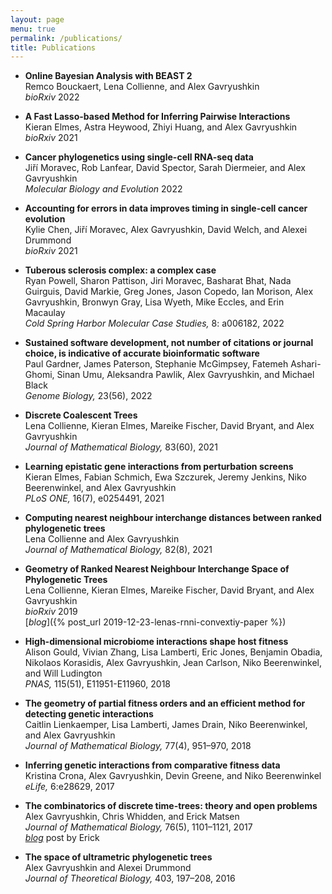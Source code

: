 ```yaml
---
layout: page
menu: true
permalink: /publications/
title: Publications
---
```



- **Online Bayesian Analysis with BEAST 2**<br>
   Remco Bouckaert, Lena Collienne, and Alex Gavryushkin<br>
  *bioRxiv* 2022<br>
  [<i class="ai ai-biorxiv-square ai-3x"></i>](https://doi.org/10.1101/2022.05.03.490538)

- **A Fast Lasso-based Method for Inferring Pairwise Interactions**<br>
  Kieran Elmes, Astra Heywood, Zhiyi Huang, and Alex Gavryushkin<br>
  *bioRxiv* 2021<br>
  [<i class="ai ai-biorxiv-square ai-3x"></i>](https://doi.org/10.1101/2021.12.13.471844)

- **Cancer phylogenetics using single-cell RNA-seq data**<br>
  Jiří Moravec, Rob Lanfear, David Spector, Sarah Diermeier, and Alex Gavryushkin<br>
  *Molecular Biology and Evolution* 2022<br>
  [<i class="ai ai-open-access-square ai-3x"></i>](https://doi.org/10.1093/molbev/msac143)
  [<i class="ai ai-biorxiv-square ai-3x"></i>](https://doi.org/10.1101/2021.01.07.425804)

- **Accounting for errors in data improves timing in single-cell cancer evolution**<br>
   Kylie Chen, Jiří Moravec, Alex Gavryushkin, David Welch, and Alexei Drummond<br>
  *bioRxiv* 2021<br>
  [<i class="ai ai-biorxiv-square ai-3x"></i>](https://doi.org/10.1101/2021.03.17.435906)

- **Tuberous sclerosis complex: a complex case**<br>
  Ryan Powell, Sharon Pattison, Jiri Moravec, Basharat Bhat, Nada Guirguis, David Markie, Greg Jones, Jason Copedo, Ian Morison, Alex Gavryushkin, Bronwyn Gray, Lisa Wyeth, Mike Eccles, and Erin Macaulay<br>
  *Cold Spring Harbor Molecular Case Studies,* 8: a006182, 2022<br>
  [<i class="ai ai-open-access-square ai-3x"></i>](https://pubmed.ncbi.nlm.nih.gov/35483879/)

- **Sustained software development, not number of citations or journal choice, is indicative of accurate bioinformatic software**<br>
   Paul Gardner, James Paterson, Stephanie McGimpsey, Fatemeh Ashari-Ghomi, Sinan Umu, Aleksandra Pawlik, Alex Gavryushkin, and Michael Black<br>
  *Genome Biology,* 23(56), 2022<br>
  [<i class="ai ai-open-access-square ai-3x"></i>](https://doi.org/10.1186/s13059-022-02625-x)
  [<i class="ai ai-biorxiv-square ai-3x"></i>](https://doi.org/10.1101/092205)

- **Discrete Coalescent Trees**<br>
  Lena Collienne, Kieran Elmes, Mareike Fischer, David Bryant, and Alex Gavryushkin<br>
  *Journal of Mathematical Biology,* 83(60), 2021<br>
  [<i class="ai ai-open-access-square ai-3x"></i>](https://doi.org/10.1007/s00285-021-01685-0)
  [<i class="ai ai-arxiv-square ai-3x"></i>](https://arxiv.org/abs/2101.02751)

- **Learning epistatic gene interactions from perturbation screens**<br>
  Kieran Elmes, Fabian Schmich, Ewa Szczurek, Jeremy Jenkins, Niko Beerenwinkel, and Alex Gavryushkin<br>
  *PLoS ONE,* 16(7), e0254491, 2021<br>
  [<i class="ai ai-open-access-square ai-3x"></i>](https://doi.org/10.1371/journal.pone.0254491)
  [<i class="ai ai-biorxiv-square ai-3x"></i>](https://doi.org/10.1101/2020.08.24.264713)

- **Computing nearest neighbour interchange distances between ranked phylogenetic trees**<br>
  Lena Collienne and Alex Gavryushkin<br>
  *Journal of Mathematical Biology,* 82(8), 2021<br>
  [<i class="ai ai-open-access-square ai-3x"></i>](https://doi.org/10.1007/s00285-021-01567-5)
  [<i class="ai ai-arxiv-square ai-3x"></i>](https://arxiv.org/abs/2007.12307)

- **Geometry of Ranked Nearest Neighbour Interchange Space of Phylogenetic Trees**<br>
  Lena Collienne, Kieran Elmes, Mareike Fischer, David Bryant, and Alex Gavryushkin<br>
  *bioRxiv* 2019<br>
  [<i class="ai ai-biorxiv-square ai-3x"></i>](https://doi.org/10.1101/2019.12.19.883603)
  [<i class="ai ai-3x">blog</i>]({% post_url 2019-12-23-lenas-rnni-convextiy-paper %})

- **High-dimensional microbiome interactions shape host fitness**<br>
  Alison Gould, Vivian Zhang, Lisa Lamberti, Eric Jones, Benjamin Obadia, Nikolaos Korasidis, Alex Gavryushkin, Jean Carlson, Niko Beerenwinkel, and Will Ludington<br>
  *PNAS,* 115(51), E11951-E11960, 2018<br>
  [<i class="ai ai-open-access-square ai-3x"></i>](https://doi.org/10.1073/pnas.1809349115)
  [<i class="ai ai-biorxiv-square ai-3x"></i>](https://doi.org/10.1101/232959)

- **The geometry of partial fitness orders and an efficient method for detecting genetic interactions**<br>
  Caitlin Lienkaemper, Lisa Lamberti, James Drain, Niko Beerenwinkel, and Alex Gavryushkin<br>
  *Journal of Mathematical Biology,* 77(4), 951–970, 2018<br>
  [<i class="ai ai-open-access-square ai-3x"></i>](https://doi.org/10.1007/s00285-018-1237-7)
  [<i class="ai ai-biorxiv-square ai-3x"></i>](https://doi.org/10.1101/180976)

- **Inferring genetic interactions from comparative fitness data**<br>
  Kristina Crona, Alex Gavryushkin, Devin Greene, and Niko Beerenwinkel<br>
  *eLife,* 6:e28629, 2017<br>
  [<i class="ai ai-open-access-square ai-3x"></i>](https://doi.org/10.7554/eLife.28629)
  [<i class="ai ai-biorxiv-square ai-3x"></i>](https://doi.org/10.1101/137372)

- **The combinatorics of discrete time-trees: theory and open problems**<br>
  Alex Gavryushkin, Chris Whidden, and Erick Matsen<br>
  *Journal of Mathematical Biology,* 76(5), 1101–1121, 2017<br>
  [<i class="ai ai-open-access-square ai-3x"></i>](https://doi.org/10.1007/s00285-017-1167-9)
  [<i class="ai ai-biorxiv-square ai-3x"></i>](https://doi.org/10.1101/063362)
  [<i class="ai ai-3x">blog</i>](http://matsen.fredhutch.org/general/2016/07/11/discrete-time-tree.html) post by Erick

- **The space of ultrametric phylogenetic trees**<br>
  Alex Gavryushkin and Alexei Drummond<br>
  *Journal of Theoretical Biology,* 403, 197–208, 2016<br>
  [<i class="ai ai-open-access-square ai-3x"></i>](https://doi.org/10.1016/j.jtbi.2016.05.001)
  [<i class="ai ai-arxiv-square ai-3x"></i>](http://arxiv.org/abs/1410.3544)
